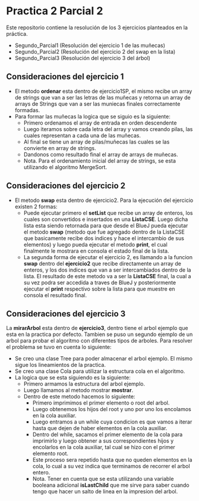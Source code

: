 # Practica 2 Parcial 2
Este repositorio contiene la resolución de los 3 ejercicios planteados en la práctica. 
* Segundo_Parcial1 (Resolución del ejercicio 1 de las muñecas)
* Segundo_Parcial2 (Resolución del ejercicio 2 del swap en la lista)
* Segundo_Parcial3 (Resolución del ejercicio 3 del árbol)
## Consideraciones del ejercicio 1
* El metodo **ordenar** esta dentro de ejercicio1SP, el mismo recibe un array de strings que van a ser las letras de las muñecas y retorna un array de arrays de Strings que van a ser las muniecas finales correctamente formadas.
* Para formar las muñecas la logica que se siguio es la siguiente:
	* Primero ordenamos el array de entrada en orden descendente
	* Luego iteramos sobre cada letra del array y vamos creando pilas, las cuales representan a cada una de las muñecas.
	* Al final se tiene un array de pilas/muñecas las cuales se las convierte en array de strings.
	* Dandonos como resultado final el array de arrays de muñecas.
	* Nota. Para el ordenamiento inicial del array de strings, se esta utilizando el algoritmo MergeSort. 
## Consideraciones del ejercicio 2
* El metodo **swap** esta dentro de ejercicio2. Para la ejecución del ejercicio existen 2 formas:
	* Puede ejecutar primero el **setList** que recibe un array de enteros, los cuales son convertidos e insertados en una **ListaCSE**. Luego dicha lista esta siendo retornada para que desde el BlueJ pueda ejecutar el metodo **swap** (metodo que fue agregado dentro de la ListaCSE que basicamente recibe dos indices y hace el intercambio de sus elementos) y luego pueda ejecutar el metodo **print**, el cual finalmente le mostrara en consola el estado final de la lista.  
	* La segunda forma de ejecutar el ejercicio 2, es llamando a la funcion **swap** dentro del **ejercicio2** que recibe directamente un array de enteros, y los dos indices que van a ser intercambiados dentro de la lista. El resultado de este metodo va a ser la **ListaCSE** final, la cual a su vez podra ser accedida a traves de BlueJ y posteriormente ejecutar el **print** respectivo sobre la lista para que muestre en consola el resultado final.
## Consideraciones del ejercicio 3
La **mirarArbol** esta dentro de **ejercicio3**, dentro tiene el arbol ejemplo que esta en la practica por defecto. Tambien se puso un segundo ejemplo de un arbol para probar el algoritmo con diferentes tipos de arboles.
Para resolver el problema se tuvo en cuenta lo siguiente:
* Se creo una clase Tree para poder almacenar el arbol ejemplo. El mismo sigue los lineamientos de la practica.
* Se creo una clase Cola para utilizar la estructura cola en el algoritmo.
* La logica que se esta siguiendo es la siguiente:
	* Primero armamos la estructura del arbol ejemplo.
	* Luego llamamos al metodo mostrar **mostrar**.
	* Dentro de este metodo hacemos lo siguiente:
		* Primero imprimimos el primer elemento o root del arbol.
		* Luego obtenemos los hijos del root y uno por uno los encolamos en la cola auxiliar. 
		* Luego entramos a un while cuya condicion es que vamos a iterar hasta que dejen de haber elementos en la cola auxiliar.
		* Dentro del while, sacamos el primer elemento de la cola para imprimirlo y luego obtener a sus correspondientes hijos y encolarlos en la cola auxiliar, tal cual se hizo con el primer elemento root.
		* Este proceso sera repetido hasta que no queden elementos en la cola, lo cual a su vez indica que terminamos de recorrer el arbol entero.
		* Nota. Tener en cuenta que se esta utilizando una variable booleana adicional **isLastChild** que me sirve para saber cuando tengo que hacer un salto de linea en la impresion del arbol.
